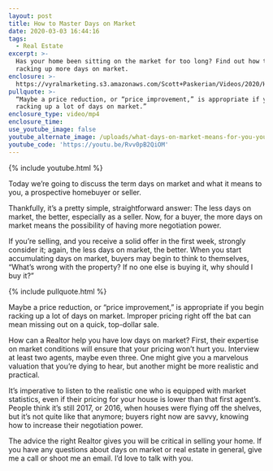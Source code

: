 ```yaml
---
layout: post
title: How to Master Days on Market
date: 2020-03-03 16:44:16
tags:
  - Real Estate
excerpt: >-
  Has your home been sitting on the market for too long? Find out how to avoid
  racking up more days on market.
enclosure: >-
  https://vyralmarketing.s3.amazonaws.com/Scott+Paskerian/Videos/2020/How+to+Master+Days+on+Market.mp4
pullquote: >-
  “Maybe a price reduction, or “price improvement,” is appropriate if you begin
  racking up a lot of days on market.”
enclosure_type: video/mp4
enclosure_time:
use_youtube_image: false
youtube_alternate_image: /uploads/what-days-on-market-means-for-you-youtube.jpg
youtube_code: 'https://youtu.be/Rvv0pB2QiOM'
---
```


{% include youtube.html %}

Today we’re going to discuss the term days on market and what it means to you, a prospective homebuyer or seller.&nbsp;

Thankfully, it’s a pretty simple, straightforward answer: The less days on market, the better, especially as a seller. Now, for a buyer, the more days on market means the possibility of having more negotiation power.&nbsp;

If you’re selling, and you receive a solid offer in the first week, strongly consider it; again, the less days on market, the better. When you start accumulating days on market, buyers may begin to think to themselves, “What’s wrong with the property? If no one else is buying it, why should I buy it?”

{% include pullquote.html %}

Maybe a price reduction, or “price improvement,” is appropriate if you begin racking up a lot of days on market. Improper pricing right off the bat can mean missing out on a quick, top-dollar sale.&nbsp;

How can a Realtor help you have low days on market? First, their expertise on market conditions will ensure that your pricing won’t hurt you. Interview at least two agents, maybe even three. One might give you a marvelous valuation that you’re dying to hear, but another might be more realistic and practical.&nbsp;

It’s imperative to listen to the realistic one who is equipped with market statistics, even if their pricing for your house is lower than that first agent’s. People think it’s still 2017, or 2016, when houses were flying off the shelves, but it’s not quite like that anymore; buyers right now are savvy, knowing how to increase their negotiation power.&nbsp;

The advice the right Realtor gives you will be critical in selling your home. If you have any questions about days on market or real estate in general, give me a call or shoot me an email. I’d love to talk with you.